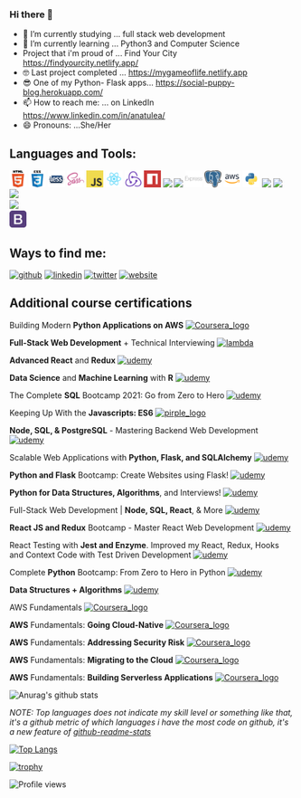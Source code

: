 ### Hi there 👋

- 🔭 I’m currently studying ... full stack web development
- 🌱 I’m currently learning ... Python3 and Computer Science
- Project that i'm proud of ... Find Your City https://findyourcity.netlify.app/
- 🤓 Last project completed ... https://mygameoflife.netlify.app
- 😎 One of my Python- Flask apps... https://social-puppy-blog.herokuapp.com/
- 📫 How to reach me: ... on LinkedIn https://www.linkedin.com/in/anatulea/
- 😄 Pronouns: ...She/Her 

## Languages and Tools: 
<code><img height="30" src="https://raw.githubusercontent.com/github/explore/80688e429a7d4ef2fca1e82350fe8e3517d3494d/topics/html/html.png"></code>
<code><img height="30" src="https://raw.githubusercontent.com/github/explore/80688e429a7d4ef2fca1e82350fe8e3517d3494d/topics/css/css.png"></code> 
<code><img height="30" src="https://raw.githubusercontent.com/github/explore/80688e429a7d4ef2fca1e82350fe8e3517d3494d/topics/less/less.png"></code> 
<code><img height="30" src="https://raw.githubusercontent.com/github/explore/80688e429a7d4ef2fca1e82350fe8e3517d3494d/topics/sass/sass.png"></code> 
<code><img height="30" src="https://raw.githubusercontent.com/github/explore/80688e429a7d4ef2fca1e82350fe8e3517d3494d/topics/javascript/javascript.png"></code>
<code><img height="30" src="https://raw.githubusercontent.com/github/explore/80688e429a7d4ef2fca1e82350fe8e3517d3494d/topics/react/react.png"></code>
<code><img height="30" src="https://raw.githubusercontent.com/github/explore/80688e429a7d4ef2fca1e82350fe8e3517d3494d/topics/redux/redux.png"></code> 
<code><img height="30" src="https://raw.githubusercontent.com/github/explore/80688e429a7d4ef2fca1e82350fe8e3517d3494d/topics/npm/npm.png"></code>
<code><img height="30" src="https://upload.wikimedia.org/wikipedia/commons/thumb/d/d9/Node.js_logo.svg/1200px-Node.js_logo.svg.png"></code> 
<code><img height="30" src="https://www.clipartmax.com/png/middle/418-4186580_database-clipart-microsoft-sql-server-azure-sql-server.png"></code> 
<code><img height="30" src="https://raw.githubusercontent.com/github/explore/80688e429a7d4ef2fca1e82350fe8e3517d3494d/topics/express/express.png"></code> 
<code><img height="30" src="https://raw.githubusercontent.com/github/explore/80688e429a7d4ef2fca1e82350fe8e3517d3494d/topics/postgresql/postgresql.png"></code> 
<code><img height="30" src="https://raw.githubusercontent.com/github/explore/80688e429a7d4ef2fca1e82350fe8e3517d3494d/topics/aws/aws.png"></code> 
<code><img height="30" src="https://raw.githubusercontent.com/github/explore/80688e429a7d4ef2fca1e82350fe8e3517d3494d/topics/python/python.png"></code> 
<code><img height="30" src="https://miro.medium.com/max/438/1*0G5zu7CnXdMT9pGbYUTQLQ.png"></code> 
<code><img height="30" src="https://devopedia.org/images/article/45/8328.1526292163.svg"></code>
<code> <img height="30" src="https://www.php.net/images/logos/new-php-logo.png"></code>
<code> <img height="30" src="https://miro.medium.com/max/800/0*g3ns8QALNBBH7CBA."></code>
<code> <img height="30" src="https://raw.githubusercontent.com/github/explore/80688e429a7d4ef2fca1e82350fe8e3517d3494d/topics/bootstrap/bootstrap.png"></code>



## Ways to find me:

[<img src='https://cdn.jsdelivr.net/npm/simple-icons@3.0.1/icons/github.svg' alt='github' height='30'>](https://github.com/anatulea)  [<img src='https://cdn.jsdelivr.net/npm/simple-icons@3.0.1/icons/linkedin.svg' alt='linkedin' height='30'>](https://www.linkedin.com/in/anatulea//)  [<img src='https://cdn.jsdelivr.net/npm/simple-icons@3.0.1/icons/twitter.svg' alt='twitter' height='30'>](https://twitter.com/tulea_ana)  [<img src='https://cdn.jsdelivr.net/npm/simple-icons@3.0.1/icons/icloud.svg' alt='website' height='30'>](http://anatulea.com/)   

## Additional course certifications

Building Modern **Python Applications on AWS** [<img src='https://upload.wikimedia.org/wikipedia/en/3/32/Coursera_logo.svg' alt='Coursera_logo' height='20'>](https://www.coursera.org/learn/building-modern-python-applications-on-aws/home/welcome)

**Full-Stack Web Development** + Technical Interviewing [<img src='https://miro.medium.com/max/300/1*pkKgFsaYQu1LZLoiiqpoEA.png' alt='lambda' height='50'>](https://www.youracclaim.com/badges/295e729f-b786-421c-a4aa-55d510634dba/public_url)

**Advanced React** and **Redux** [<img src='https://cdn.worldvectorlogo.com/logos/udemy-1.svg' alt='udemy' height='20'>](https://www.udemy.com/certificate/UC-7987bbdd-6407-4f2b-b669-f8f76659826b/)

**Data Science** and **Machine Learning** with **R** [<img src='https://cdn.worldvectorlogo.com/logos/udemy-1.svg' alt='udemy' height='20'>](https://www.udemy.com/certificate/UC-74d56165-7cfd-4332-9a16-e58b8e1bf380/)

The Complete **SQL** Bootcamp 2021: Go from Zero to Hero [<img src='https://cdn.worldvectorlogo.com/logos/udemy-1.svg' alt='udemy' height='20'>](https://www.udemy.com/certificate/UC-1300045d-059c-4cde-b810-cf781ce58656/)

Keeping Up With the **Javascripts: ES6** [<img src='https://static.skillshare.com/uploads/users/7653916/user-image-large.png?1590681105' alt='pirple_logo' height='20'>](https://www.pirple.com/certificates/bndy5cettm)

**Node, SQL, & PostgreSQL** - Mastering Backend Web Development [<img src='https://cdn.worldvectorlogo.com/logos/udemy-1.svg' alt='udemy' height='20'>](https://www.udemy.com/certificate/UC-1907861b-84fe-4d85-a156-efd94349dc5e/)

Scalable Web Applications with **Python, Flask, and SQLAlchemy** [<img src='https://cdn.worldvectorlogo.com/logos/udemy-1.svg' alt='udemy' height='20'>](https://www.udemy.com/certificate/UC-cc8d13ff-cc20-46b1-a856-d100a6312f2f/)

**Python and Flask** Bootcamp: Create Websites using Flask! [<img src='https://cdn.worldvectorlogo.com/logos/udemy-1.svg' alt='udemy' height='20'>](https://www.udemy.com/certificate/UC-503d490e-2b6e-48dd-8e21-3fb4b36d4e3e/)

**Python for Data Structures, Algorithms**, and Interviews!  [<img src='https://cdn.worldvectorlogo.com/logos/udemy-1.svg' alt='udemy' height='20'>](https://www.udemy.com/certificate/UC-37e5eee9-4845-4e2a-becf-6622d9282f8b/)

Full-Stack Web Development | **Node, SQL, React**, & More  [<img src='https://cdn.worldvectorlogo.com/logos/udemy-1.svg' alt='udemy' height='20'>](http://ude.my/UC-9fe32c48-d0b9-4929-aa91-510881de3a0e)

**React JS and Redux** Bootcamp - Master React Web Development  [<img src='https://cdn.worldvectorlogo.com/logos/udemy-1.svg' alt='udemy' height='20'>](https://www.udemy.com/certificate/UC-2c7dfb9f-8ed3-498a-8c99-e421a6171957/)

React Testing with **Jest and Enzyme**.
Improved my React, Redux, Hooks and Context Code with Test Driven Development [<img src='https://cdn.worldvectorlogo.com/logos/udemy-1.svg' alt='udemy' height='20'>](https://www.udemy.com/certificate/UC-adf83765-0da2-495a-9e97-0d64bb03d250/)

Complete **Python** Bootcamp: From Zero to Hero in Python [<img src='https://cdn.worldvectorlogo.com/logos/udemy-1.svg' alt='udemy' height='20'>](http://ude.my/UC-0cafdaa1-8670-4c08-aef7-a76c4f56402f)

**Data Structures + Algorithms** [<img src='https://cdn.worldvectorlogo.com/logos/udemy-1.svg' alt='udemy' height='20'>](https://www.udemy.com/certificate/UC-163c77ff-6cc4-44f4-89d9-4e9f38af6ac8/)


AWS Fundamentals [<img src='https://upload.wikimedia.org/wikipedia/en/3/32/Coursera_logo.svg' alt='Coursera_logo' height='20'>](https://coursera.org/share/c8a919fced58e3a57525f2b617e816ee)

**AWS** Fundamentals: **Going Cloud-Native** [<img src='https://upload.wikimedia.org/wikipedia/en/3/32/Coursera_logo.svg' alt='Coursera_logo' height='20'>](https://coursera.org/share/2f3b75dd771b234889dd9a302e5142d7)

**AWS** Fundamentals: **Addressing Security Risk** [<img src='https://upload.wikimedia.org/wikipedia/en/3/32/Coursera_logo.svg' alt='Coursera_logo' height='20'>](https://coursera.org/share/3c5838482a549d39f3158e9ac5fbdd73)

**AWS** Fundamentals: **Migrating to the Cloud** [<img src='https://upload.wikimedia.org/wikipedia/en/3/32/Coursera_logo.svg' alt='Coursera_logo' height='20'>](https://coursera.org/share/f8d945e76ef8dfc7213f7b088a969131)

**AWS** Fundamentals: **Building Serverless Applications** [<img src='https://upload.wikimedia.org/wikipedia/en/3/32/Coursera_logo.svg' alt='Coursera_logo' height='20'>](https://coursera.org/share/267d16e0ae0510d9af4149a7e6fa0c0d)





![Anurag's github stats](https://github-readme-stats.vercel.app/api?username=anatulea&show_icons=true&theme=vue)

*NOTE: Top languages does not indicate my skill level or something like that, it's a github metric of which languages i have the most code on github, it's a new feature of [github-readme-stats](https://github.com/anuraghazra/github-readme-stats)*

 [![Top Langs](https://github-readme-stats.vercel.app/api/top-langs/?username=anatulea&layout=compact&hide=jupyter%20notebook)](https://github.com/anuraghazra/github-readme-stats)
 
 
 [![trophy](https://github-profile-trophy.vercel.app/?username=anatulea&rank=SECRET,SSS,SS,S,AAA,AA,A,B,C&margin-w=15)](https://github.com/ryo-ma/github-profile-trophy)
 
 
 ![Profile views](https://gpvc.arturio.dev/anatulea)  


